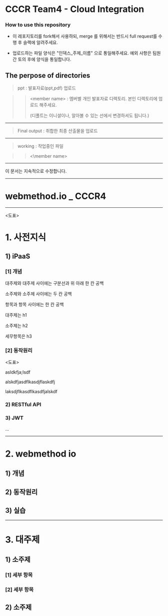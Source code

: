 # CCCR Team4 - Cloud Integration

### How to use this repository

- 이 레포지토리를 fork해서 사용하되, merge 를 위해서는 반드시 full request를 수행 후 슬랙에 알려주세요.

- 업로드하는 파일 양식은 "인덱스\_주제\_이름" 으로 통일해주세요. 예외 사항은 팀원간 토의 후에 양식을 통일합니다.

  



## The perpose of directories

> ppt : 발표자료(ppt,pdf) 업로드

> >\<member name\> : 멤버별 개인 발표자료 디렉토리. 본인 디렉토리에 업로드 해주세요.
> >
> >(디폴트는 이니셜이나, 알아볼 수 있는 선에서 변경하셔도 됩니다.)



---



> Final output : 취합한 최종 산출물을 업로드



---



> working : 작업중인 파일

>> <\member name\>


___
이 문서는 지속적으로 수정합니다.


---
# webmethod\.io **_ CCCR4**

---

<도표>

# 1. 사전지식

## 1) iPaaS

### [1] 개념

대주제와 대주제 사이에는 구분선과 위 아래 한 칸 공백

소주제와 소주제 사이에는 두 칸 공백

항목과 항목 사이에는 한 칸 공백

대주제는 h1

소주제는 h2

세무항목은 h3

### [2] 동작원리

<도표>

asldkfja;lsdf

alskdfjasdflkasdjflaskdfj

laksdjflkasdflkasdfjalskdf

### **2) RESTful API**

### **3) JWT**

...

---

# **2. webmethod io**

## **1) 개념**

## 2) 동작원리

## 3) 실습

---

# 3. 대주제

## 1) 소주제


### [1] 세부 항목


### [2] 세부 항목


## 2) 소주제
